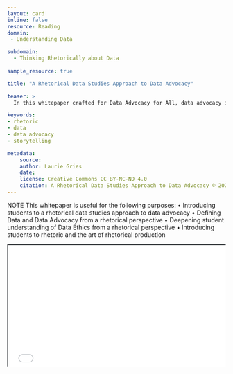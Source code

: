 ```yaml
---
layout: card
inline: false
resource: Reading
domain: 
 - Understanding Data

subdomain:
  - Thinking Rhetorically about Data
  
sample_resource: true

title: "A Rhetorical Data Studies Approach to Data Advocacy"

teaser: >
  In this whitepaper crafted for Data Advocacy for All, data advocacy is defined and explained as a deeply rhetorical and ethical action while rhetorical data studies is forwarded as a critical and constructive framework for helping students learn how to ethically collect, process, and deploy data alongside narratives and other rhetorical strategies. 

keywords:
- rhetoric
- data
- data advocacy
- storytelling

metadata:
    source:
    author: Laurie Gries
    date:
    license: Creative Commons CC BY-NC-ND 4.0 
    citation: A Rhetorical Data Studies Approach to Data Advocacy © 2024 by Laurie Gries is licensed under CC BY-NC-ND 4.0 
---
```


NOTE 
This whitepaper is useful for the following purposes:
•	Introducing students to a rhetorical data studies approach to data advocacy
•	Defining Data and Data Advocacy from a rhetorical perspective
•	Deepening student understanding of Data Ethics from a rhetorical perspective
•	Introducing students to rhetoric and the art of rhetorical production

<div style="position: relative; padding-bottom: 56.25%; height: 0; overflow: hidden;"><iframe src="../assets/pdf/A Rhetorical Data Studies Approach to Data Advocacy.docx (1).pdf" width="100%" title="A Rhetorical Data Studies Approach to Data Advocacy" style="border:2px #323639 solid; position: absolute; top: 0; left: 0; right: 0; bottom: 0; height: 100%; max-width: 100%;"></iframe></div>
